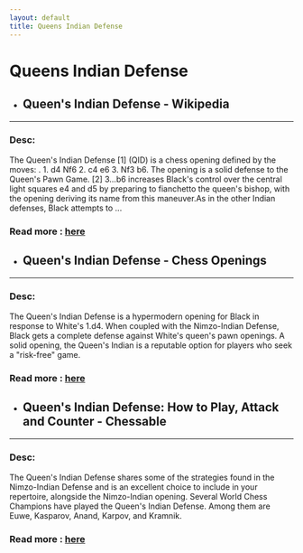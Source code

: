 ```yaml
---
layout: default
title: Queens Indian Defense
---
```

# Queens Indian Defense
- ## **Queen's Indian Defense - Wikipedia** 

---
### Desc: 
 The Queen's Indian Defense [1] (QID) is a chess opening defined by the moves: . 1. d4 Nf6 2. c4 e6 3. Nf3 b6. The opening is a solid defense to the Queen's Pawn Game. [2] 3...b6 increases Black's control over the central light squares e4 and d5 by preparing to fianchetto the queen's bishop, with the opening deriving its name from this maneuver.As in the other Indian defenses, Black attempts to ... 
### Read more : [here](https://en.wikipedia.org/wiki/Queen's_Indian_Defense) 
- ## **Queen's Indian Defense - Chess Openings** 

---
### Desc: 
 The Queen's Indian Defense is a hypermodern opening for Black in response to White's 1.d4. When coupled with the Nimzo-Indian Defense, Black gets a complete defense against White's queen's pawn openings. A solid opening, the Queen's Indian is a reputable option for players who seek a "risk-free" game. 
### Read more : [here](https://www.chess.com/openings/Queens-Indian-Defense) 
- ## **Queen's Indian Defense: How to Play, Attack and Counter - Chessable** 

---
### Desc: 
 The Queen's Indian Defense shares some of the strategies found in the Nimzo-Indian Defense and is an excellent choice to include in your repertoire, alongside the Nimzo-Indian opening. Several World Chess Champions have played the Queen's Indian Defense. Among them are Euwe, Kasparov, Anand, Karpov, and Kramnik. 
### Read more : [here](https://www.chessable.com/blog/queens-indian-defense/) 


